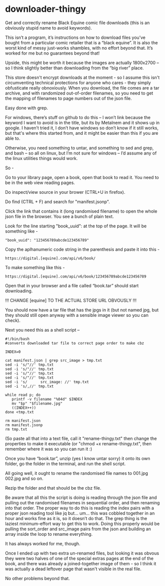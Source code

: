 # downloader-thingy
Get and correctly rename Black Equine comic file downloads (this is an obviously stupid name to avoid keywords).


This isn’t a program, it’s instructions on how to download files you’ve bought from a particular comic retailer that is a “black equine”.  It is also the worst kind of messy just-works shambles, with no effort beyond that.  It’s worked for me but no guarantees beyond that!

Upside, this might be worth it because the images are actually 1800x2700 – so I think slightly better than downloading from the “big river” place.

This store doesn't encrypt downloads at the moment - so I assume this isn't circumventing technical protections for anyone who cares - they simply obfusticate really obnoxiously.  When you download, the file comes are a tar archive, and with randomized out-of-order filenames, so you need to get the mapping of filenames to page numbers out of the json file. 

Easy done with grep.

For windows, there’s stuff on github to do this – I won’t link because the keyword I want to avoid is in the title, but its by Metalnem and it shows up in google.  I haven’t tried it, I don’t have windows so don’t know if it still works, but that's where this started from, and it might be easier than this if you are able to.

Otherwise, you need something to untar, and something to sed and grep, and bash – so all on linux, but I’m not sure for windows – I’d assume any of the linux utilities things would work.

So - 

Go to your library page, open a book, open that book to read it.  You need to be in the web view reading pages.

Do inspect/view source in your brower (CTRL+U in firefox).

Do find (CTRL + F) and search for "manifest.jsonp".

Click the link that contains it (long randomised filename) to open the whole json file in the browser.  You see a bunch of plain text.

Look for the line starting "book_uuid": at the top of the page.  It will be something like - 

	"book_uuid": "123456789abcde123456789"

Copy the aplhanumeric code string in the parenthesis and paste it into this -

	https://digital.[equine].com/api/v6/book/

To make something like this - 

	https://digital.[equine].com/api/v6/book/123456789abcde123456789

Open that in your browser and a file called “book.tar” should start downloading.

!!!  CHANGE [equine] TO THE ACTUAL STORE URL OBVOUSLY  !!!


You should now have a tar file that has the jpgs in it (but not named jpg, but they should still open anyway with a sensible image viewer so you can check).


Next you need this as a shell script –


	#!/bin/bash
	#converts downloaded tar file to correct page order to make cbz
	
	INDEX=0
	
	cat manifest.json | grep src_image > tmp.txt
	sed -i 's/"//' tmp.txt 
	sed -i 's/"//' tmp.txt 
	sed -i 's/"//' tmp.txt 
	sed -i 's/"//' tmp.txt 
	sed -i 's/      src_image: //' tmp.txt 
	sed -i 's/,//' tmp.txt 
	
	while read p; do
	   printf -v filename "%04d" $INDEX
	   mv "$p" "$filename.jpg"
	   ((INDEX++))
	done <tmp.txt

	rm manifest.json
	rm manifest.jsonp
	rm tmp.txt



(So paste all that into a text file, call it "rename-thingy.txt" then change the properties to make it executable (or "chmod +x rename-thingy.txt", then remember where it was so you can run it :)


Once you have “book.tar”, unzip (yes I know untar sorry) it onto its own folder, go the folder in the terminal, and run the shell script.

All going well, it ought to rename the randomised file names to 001.jpg 002.jpg and so on.

Rezip the folder and that should be the cbz file. 

Be aware that all this the script is doing is reading through the json file and pulling out the randomised filenames in sequential order, and then renaming into that order.  The proper way to do this is reading the index pairs with a proper json reading tool like jq but… um…  this was cobbled together in an hour and works fine as it is, so it doesn’t do that.  The grep thing is the laziest minimum-effort way to get this to work. Doing this properly would be pulling the sort_order and src_image pairs from the json and building an array inside the loop to rename everything.

It has always worked for me, though.

Once I ended up with two extra un-renamed files, but looking it was obvous they were two halves of one of the special extras pages at the end of the book, and there was already a joined-together image of them - so I think it was actually a dead leftover page that wasn't visible in the real file.

No other problems beyond that.
